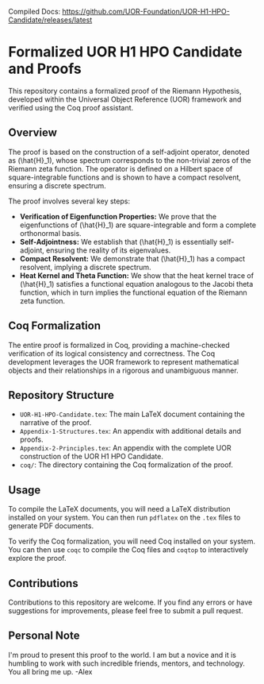 Compiled Docs: https://github.com/UOR-Foundation/UOR-H1-HPO-Candidate/releases/latest
# Formalized UOR H1 HPO Candidate and Proofs

This repository contains a formalized proof of the Riemann Hypothesis, developed within the Universal Object Reference (UOR) framework and verified using the Coq proof assistant.

## Overview

The proof is based on the construction of a self-adjoint operator, denoted as \(\hat{H}_1\), whose spectrum corresponds to the non-trivial zeros of the Riemann zeta function. The operator is defined on a Hilbert space of square-integrable functions and is shown to have a compact resolvent, ensuring a discrete spectrum.

The proof involves several key steps:

- **Verification of Eigenfunction Properties:** We prove that the eigenfunctions of \(\hat{H}_1\) are square-integrable and form a complete orthonormal basis.
- **Self-Adjointness:** We establish that \(\hat{H}_1\) is essentially self-adjoint, ensuring the reality of its eigenvalues.
- **Compact Resolvent:** We demonstrate that \(\hat{H}_1\) has a compact resolvent, implying a discrete spectrum.
- **Heat Kernel and Theta Function:** We show that the heat kernel trace of \(\hat{H}_1\) satisfies a functional equation analogous to the Jacobi theta function, which in turn implies the functional equation of the Riemann zeta function.

## Coq Formalization

The entire proof is formalized in Coq, providing a machine-checked verification of its logical consistency and correctness. The Coq development leverages the UOR framework to represent mathematical objects and their relationships in a rigorous and unambiguous manner.

## Repository Structure

- `UOR-H1-HPO-Candidate.tex`: The main LaTeX document containing the narrative of the proof.
- `Appendix-1-Structures.tex`: An appendix with additional details and proofs.
-  `Appendix-2-Principles.tex`: An appendix with the complete UOR construction of the UOR H1 HPO Candidate.
- `coq/`: The directory containing the Coq formalization of the proof.

## Usage

To compile the LaTeX documents, you will need a LaTeX distribution installed on your system. You can then run `pdflatex` on the `.tex` files to generate PDF documents.

To verify the Coq formalization, you will need Coq installed on your system. You can then use `coqc` to compile the Coq files and `coqtop` to interactively explore the proof.

## Contributions

Contributions to this repository are welcome. If you find any errors or have suggestions for improvements, please feel free to submit a pull request.

## Personal Note

I'm proud to present this proof to the world. I am but a novice and it is humbling to work with such incredible friends, mentors, and technology. You all bring me up. -Alex
